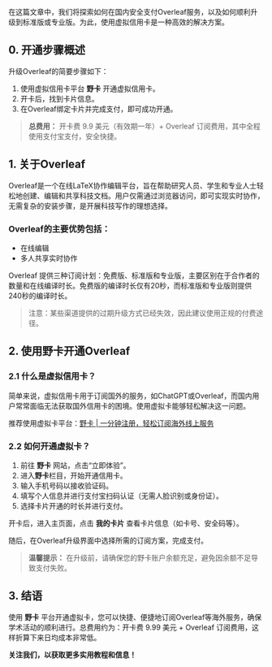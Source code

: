 在这篇文章中，我们将探索如何在国内安全支付Overleaf服务，以及如何顺利升级到标准版或专业版。为此，使用虚拟信用卡是一种高效的解决方案。

## 0. 开通步骤概述

升级Overleaf的简要步骤如下：

1. 使用虚拟信用卡平台 **野卡** 开通虚拟信用卡。 
2. 开卡后，找到卡片信息。
3. 在Overleaf绑定卡片并完成支付，即可成功开通。

> **总费用：** 开卡费 9.9 美元（有效期一年）+ Overleaf 订阅费用，其中全程使用支付宝支付，安全快捷。

## 1. 关于Overleaf

Overleaf是一个在线LaTeX协作编辑平台，旨在帮助研究人员、学生和专业人士轻松地创建、编辑和共享科技文档。用户仅需通过浏览器访问，即可实现实时协作，无需复杂的安装步骤，是开展科技写作的理想选择。

### Overleaf的主要优势包括：

- 在线编辑
- 多人共享实时协作

Overleaf 提供三种订阅计划：免费版、标准版和专业版，主要区别在于合作者的数量和在线编译时长。免费版的编译时长仅有20秒，而标准版和专业版则提供240秒的编译时长。

> 注意：某些渠道提供的过期升级方式已经失效，因此建议使用正规的付费途径。

## 2. 使用野卡开通Overleaf

### 2.1 什么是虚拟信用卡？

简单来说，虚拟信用卡用于订阅国外的服务，如ChatGPT或Overleaf，而国内用户常常面临无法获取国外信用卡的困境。使用虚拟卡能够轻松解决这一问题。

推荐使用虚拟卡平台：[野卡 | 一分钟注册，轻松订阅海外线上服务](https://bit.ly/bewildcard)

### 2.2 如何开通虚拟卡？

1. 前往 **野卡** 网站，点击“立即体验”。
2. 进入**野卡**栏目，开始开通信用卡。
3. 输入手机号码以接收验证码。
4. 填写个人信息并进行支付宝扫码认证（无需人脸识别或身份证）。
5. 选择卡片开通的时长并进行支付。

开卡后，进入主页面，点击 **我的卡片** 查看卡片信息（如卡号、安全码等）。

随后，在Overleaf升级界面中选择所需的订阅方案，完成支付。

> **温馨提示：** 在升级前，请确保您的野卡账户余额充足，避免因余额不足导致支付失败。

## 3. 结语

使用 **野卡** 平台开通虚拟卡，您可以快捷、便捷地订阅Overleaf等海外服务，确保学术活动的顺利进行。总费用约为：开卡费 9.99 美元 + Overleaf 订阅费用，这样折算下来日均成本非常低。

**关注我们，以获取更多实用教程和信息！**